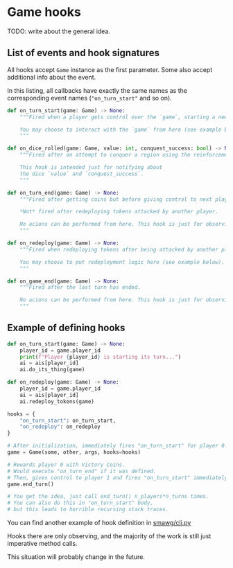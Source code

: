 # Game hooks

TODO: write about the general idea.

## List of events and hook signatures

All hooks accept `Game` instance as the first parameter.
Some also accept additional info about the event.

In this listing, all callbacks have exactly the same names as the corresponding
event names (`"on_turn_start"` and so on).

```python
def on_turn_start(game: Game) -> None:
    """Fired when a player gets control over the `game`, starting a new turn.

    You may choose to interact with the `game` from here (see example below).
    """

def on_dice_rolled(game: Game, value: int, conquest_success: bool) -> None:
    """Fired after an attempt to conquer a region using the reinforcement dice.

    This hook is intended just for notifying about
    the dice `value` and `conquest_success`.
    """

def on_turn_end(game: Game) -> None:
    """Fired after getting coins but before giving control to next player.

    *Not* fired after redeploying tokens attacked by another player.

    No acions can be performed from here. This hook is just for observing.
    """

def on_redeploy(game: Game) -> None:
    """Fired when redeploying tokens after being attacked by another player.

    You may choose to put redeployment logic here (see example below).
    """

def on_game_end(game: Game) -> None:
    """Fired after the last turn has ended.

    No acions can be performed from here. This hook is just for observing.
    """
```

## Example of defining hooks

```python
def on_turn_start(game: Game) -> None:
    player_id = game.player_id
    print(f"Player {player_id} is starting its turn...")
    ai = ais[player_id]
    ai.do_its_thing(game)

def on_redeploy(game: Game) -> None:
    player_id = game.player_id
    ai = ais[player_id]
    ai.redeploy_tokens(game)

hooks = {
    "on_turn_start": on_turn_start,
    "on_redeploy": on_redeploy
}

# After initialization, immediately fires "on_turn_start" for player 0.
game = Game(some, other, args, hooks=hooks)

# Rewards player 0 with Victory Coins.
# Would execute "on_turn_end" if it was defined.
# Then, gives control to player 1 and fires "on_turn_start" immediately.
game.end_turn()

# You get the idea, just call end_turn() n_players*n_turns times.
# You can also do this in "on_turn_start" body,
# but this leads to horrible recursing stack traces.
```

You can find another example of hook definition in
[smawg/cli.py](../smawg/cli.py)

Hooks there are only observing, and the majority of the work is still just
imperative method calls.

This situation will probably change in the future.
